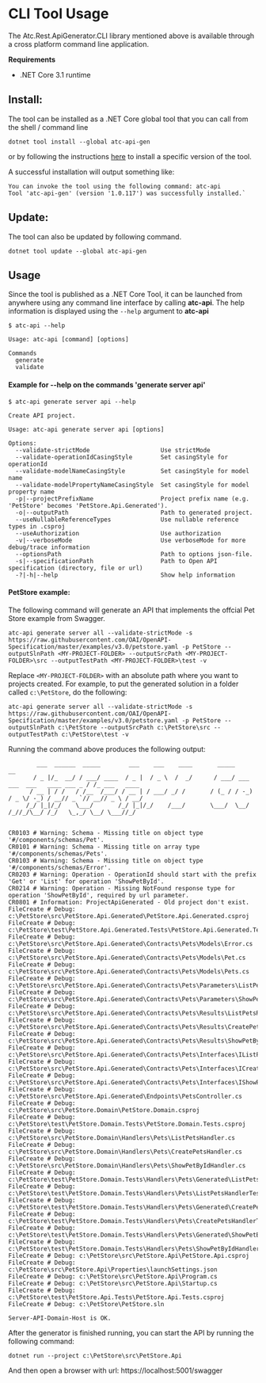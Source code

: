 # CLI Tool Usage

The Atc.Rest.ApiGenerator.CLI library mentioned above is available through a cross platform command line application.

**Requirements**
- .NET Core 3.1 runtime

## Install:

The tool can be installed as a .NET Core global tool that you can call from the shell / command line
```
dotnet tool install --global atc-api-gen
```
or by following the instructions [here](https://www.nuget.org/packages/atc-api-gen/) to install a specific version of the tool.

A successful installation will output something like:
```
You can invoke the tool using the following command: atc-api
Tool 'atc-api-gen' (version '1.0.117') was successfully installed.`
```

## Update:

The tool can also be updated by following command.
```
dotnet tool update --global atc-api-gen
```

## Usage

Since the tool is published as a .NET Core Tool, it can be launched from anywhere using any command line interface by calling **atc-api**. The help information is displayed using the `--help` argument to **atc-api**

```
$ atc-api --help

Usage: atc-api [command] [options]

Commands
  generate
  validate
```

#### Example for --help on the commands 'generate server api'
```
$ atc-api generate server api --help

Create API project.

Usage: atc-api generate server api [options]

Options:
  --validate-strictMode                    Use strictMode
  --validate-operationIdCasingStyle        Set casingStyle for operationId
  --validate-modelNameCasingStyle          Set casingStyle for model name
  --validate-modelPropertyNameCasingStyle  Set casingStyle for model property name
  -p|--projectPrefixName                   Project prefix name (e.g. 'PetStore' becomes 'PetStore.Api.Generated').
  -o|--outputPath                          Path to generated project.
  --useNullableReferenceTypes              Use nullable reference types in .csproj
  --useAuthorization                       Use authorization
  -v|--verboseMode                         Use verboseMode for more debug/trace information
  --optionsPath                            Path to options json-file.
  -s|--specificationPath                   Path to Open API specification (directory, file or url)
  -?|-h|--help                             Show help information
```

#### PetStore example:

The following command will generate an API that implements the offcial Pet Store example from Swagger.

```
atc-api generate server all --validate-strictMode -s https://raw.githubusercontent.com/OAI/OpenAPI-Specification/master/examples/v3.0/petstore.yaml -p PetStore --outputSlnPath <MY-PROJECT-FOLDER> --outputSrcPath <MY-PROJECT-FOLDER>\src --outputTestPath <MY-PROJECT-FOLDER>\test -v
```

Replace `<MY-PROJECT-FOLDER>` with an absolute path where you want to projects created. For example, 
to put the generated solution in a folder called `c:\PetStore`, do the following:

```
atc-api generate server all --validate-strictMode -s https://raw.githubusercontent.com/OAI/OpenAPI-Specification/master/examples/v3.0/petstore.yaml -p PetStore --outputSlnPath c:\PetStore --outputSrcPath c:\PetStore\src --outputTestPath c:\PetStore\test -v
```

Running the command above produces the following output:

```
        ___  ______  _____        ___    ___    ____       _____                              __
       / _ |/_  __/ / ___/ ____  / _ |  / _ \  /  _/      / ___/ ___   ___  ___   ____ ___ _ / /_ ___   ____
      / __ | / /   / /__  /___/ / __ | / ___/ _/ /       / (_ / / -_) / _ \/ -_) / __// _ `// __// _ \ / __/
     /_/ |_|/_/    \___/       /_/ |_|/_/    /___/       \___/  \__/ /_//_/\__/ /_/   \_,_/ \__/ \___//_/


CR0103 # Warning: Schema - Missing title on object type '#/components/schemas/Pet'.
CR0101 # Warning: Schema - Missing title on array type '#/components/schemas/Pets'.
CR0103 # Warning: Schema - Missing title on object type '#/components/schemas/Error'.
CR0203 # Warning: Operation - OperationId should start with the prefix 'Get' or 'List' for operation 'ShowPetById'.
CR0214 # Warning: Operation - Missing NotFound response type for operation 'ShowPetById', required by url parameter.
CR0801 # Information: ProjectApiGenerated - Old project don't exist.
FileCreate # Debug: c:\PetStore\src\PetStore.Api.Generated\PetStore.Api.Generated.csproj
FileCreate # Debug: c:\PetStore\test\PetStore.Api.Generated.Tests\PetStore.Api.Generated.Tests.csproj
FileCreate # Debug: c:\PetStore\src\PetStore.Api.Generated\Contracts\Pets\Models\Error.cs
FileCreate # Debug: c:\PetStore\src\PetStore.Api.Generated\Contracts\Pets\Models\Pet.cs
FileCreate # Debug: c:\PetStore\src\PetStore.Api.Generated\Contracts\Pets\Models\Pets.cs
FileCreate # Debug: c:\PetStore\src\PetStore.Api.Generated\Contracts\Pets\Parameters\ListPetsParameters.cs
FileCreate # Debug: c:\PetStore\src\PetStore.Api.Generated\Contracts\Pets\Parameters\ShowPetByIdParameters.cs
FileCreate # Debug: c:\PetStore\src\PetStore.Api.Generated\Contracts\Pets\Results\ListPetsResult.cs
FileCreate # Debug: c:\PetStore\src\PetStore.Api.Generated\Contracts\Pets\Results\CreatePetsResult.cs
FileCreate # Debug: c:\PetStore\src\PetStore.Api.Generated\Contracts\Pets\Results\ShowPetByIdResult.cs
FileCreate # Debug: c:\PetStore\src\PetStore.Api.Generated\Contracts\Pets\Interfaces\IListPetsHandler.cs
FileCreate # Debug: c:\PetStore\src\PetStore.Api.Generated\Contracts\Pets\Interfaces\ICreatePetsHandler.cs
FileCreate # Debug: c:\PetStore\src\PetStore.Api.Generated\Contracts\Pets\Interfaces\IShowPetByIdHandler.cs
FileCreate # Debug: c:\PetStore\src\PetStore.Api.Generated\Endpoints\PetsController.cs
FileCreate # Debug: c:\PetStore\src\PetStore.Domain\PetStore.Domain.csproj
FileCreate # Debug: c:\PetStore\test\PetStore.Domain.Tests\PetStore.Domain.Tests.csproj
FileCreate # Debug: c:\PetStore\src\PetStore.Domain\Handlers\Pets\ListPetsHandler.cs
FileCreate # Debug: c:\PetStore\src\PetStore.Domain\Handlers\Pets\CreatePetsHandler.cs
FileCreate # Debug: c:\PetStore\src\PetStore.Domain\Handlers\Pets\ShowPetByIdHandler.cs
FileCreate # Debug: c:\PetStore\test\PetStore.Domain.Tests\Handlers\Pets\Generated\ListPetsHandlerGeneratedTests.cs
FileCreate # Debug: c:\PetStore\test\PetStore.Domain.Tests\Handlers\Pets\ListPetsHandlerTests.cs
FileCreate # Debug: c:\PetStore\test\PetStore.Domain.Tests\Handlers\Pets\Generated\CreatePetsHandlerGeneratedTests.cs
FileCreate # Debug: c:\PetStore\test\PetStore.Domain.Tests\Handlers\Pets\CreatePetsHandlerTests.cs
FileCreate # Debug: c:\PetStore\test\PetStore.Domain.Tests\Handlers\Pets\Generated\ShowPetByIdHandlerGeneratedTests.cs
FileCreate # Debug: c:\PetStore\test\PetStore.Domain.Tests\Handlers\Pets\ShowPetByIdHandlerTests.cs
FileCreate # Debug: c:\PetStore\src\PetStore.Api\PetStore.Api.csproj
FileCreate # Debug: c:\PetStore\src\PetStore.Api\Properties\launchSettings.json
FileCreate # Debug: c:\PetStore\src\PetStore.Api\Program.cs
FileCreate # Debug: c:\PetStore\src\PetStore.Api\Startup.cs
FileCreate # Debug: c:\PetStore\test\PetStore.Api.Tests\PetStore.Api.Tests.csproj
FileCreate # Debug: c:\PetStore\PetStore.sln

Server-API-Domain-Host is OK.
```

After the generator is finished running, you can start the API by running the following command:

```
dotnet run --project c:\PetStore\src\PetStore.Api
```

And then open a browser with url: https://localhost:5001/swagger
